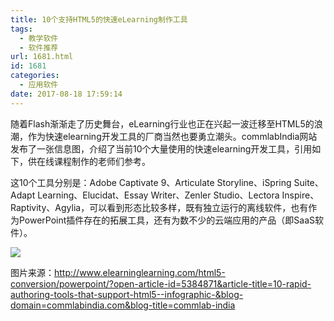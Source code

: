 ```yaml
---
title: 10个支持HTML5的快速eLearning制作工具
tags:
  - 教学软件
  - 软件推荐
url: 1681.html
id: 1681
categories:
  - 应用软件
date: 2017-08-18 17:59:14
---
```


随着Flash渐渐走了历史舞台，eLearning行业也正在兴起一波迁移至HTML5的浪潮，作为快速elearning开发工具的厂商当然也要勇立潮头。commlabIndia网站发布了一张信息图，介绍了当前10个大量使用的快速elearning开发工具，引用如下，供在线课程制作的老师们参考。 
<!--More-->
这10个工具分别是：Adobe Captivate 9、Articulate Storyline、iSpring Suite、Adapt Learning、Elucidat、Essay Writer、Zenler Studio、Lectora Inspire、Raptivity、Agylia，可以看到形态比较多样，既有独立运行的离线软件，也有作为PowerPoint插件存在的拓展工具，还有为数不少的云端应用的产品（即SaaS软件）。

![](http://yun.zjer.cn/uploads/editor/2017/08/16/15028639535476.png)

图片来源：http://www.elearninglearning.com/html5-conversion/powerpoint/?open-article-id=5384871&article-title=10-rapid-authoring-tools-that-support-html5--infographic-&blog-domain=commlabindia.com&blog-title=commlab-india